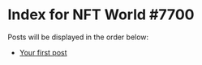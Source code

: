 # Index for NFT World #7700
Posts will be displayed in the order below:

- [Your first post](./001-first.md)

